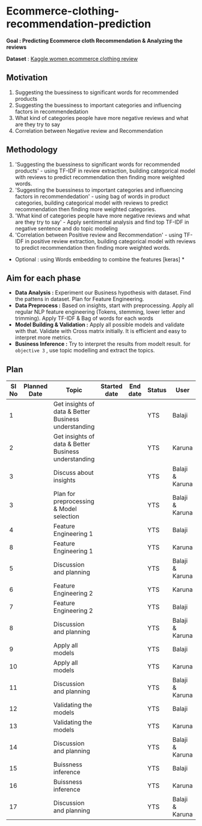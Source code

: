 # Ecommerce-clothing-recommendation-prediction

**Goal : Predicting Ecommerce cloth Recommendation & Analyzing the reviews**

**Dataset** : [Kaggle women ecommerce clothing review](https://www.kaggle.com/nicapotato/womens-ecommerce-clothing-reviews)
## Motivation

1. Suggesting the buessiness to significant words for recommended products
2. Suggesting the buessiness to important categories and influencing factors in recommendedation
3. What kind of categories people have more negative reviews and what are they try to say
4. Correlation between Negative review and Recommendation

## Methodology 

1. 'Suggesting the buessiness to significant words for recommended products' - using TF-IDF in review extraction, building categorical model with reviews to predict recommendation then finding more weighted words. 
2. 'Suggesting the buessiness to important categories and influencing factors in recommendedation' - using bag of words in product categories, building categorical model with reviews to predict recommendation then finding more weighted categories.
3. 'What kind of categories people have more negative reviews and what are they try to say' - Apply sentimental analysis and find top TF-IDF in negative sentence and do topic modeling
4. 'Correlation between Positive review and Recommendation' - using TF-IDF in positive review extraction, building categorical model with reviews to predict recommendation then finding more weighted words. 

* Optional : using Words embedding to combine the features [keras] *

## Aim for each phase 

- **Data Analysis :** Experiment our Business hypothesis with dataset. Find the pattens in dataset. Plan for Feature Engineering.
- **Data Preprocess :** Based on insights, start with preprocessing. Apply all regular NLP feature engineering (Tokens, stemming, lower letter and trimming). Apply TF-IDF & Bag of words for each words
- **Model Building & Validation :** Apply all possible models and validate with that. Validate with Cross matrix initially. It is efficient and easy to interpret more metrics.
- **Business Inference :** Try to interpret the results from modelt result. for `objective 3` , use topic modelling and extract the topics.

## Plan

|SI No|Planned Date|Topic|Started date|End date|Status|User|
|---|---|---|---|---|---|---|
|1||Get insights of data & Better Business understanding|||YTS|Balaji|
|2||Get insights of data & Better Business understanding|||YTS|Karuna|
|3||Discuss about insights|||YTS|Balaji & Karuna
|3||Plan for preprocessing & Model selection|||YTS|Balaji & Karuna|
|4||Feature Engineering 1|||YTS|Balaji|
|8||Feature Engineering 1|||YTS|Karuna|
|5||Discussion and planning |||YTS|Balaji & Karuna|
|6||Feature Engineering 2|||YTS|Karuna|
|7||Feature Engineering 2|||YTS|Balaji|
|8||Discussion and planning |||YTS|Balaji & Karuna|
|9||Apply all models|||YTS|Balaji|
|10||Apply all models|||YTS|Karuna|
|11||Discussion and planning |||YTS|Balaji & Karuna|
|12||Validating the models|||YTS|Balaji|
|13||Validating the models|||YTS|Karuna|
|14||Discussion and planning |||YTS|Balaji & Karuna|
|15||Buissness  inference|||YTS|Balaji|
|16||Buissness  inference|||YTS|Karuna|
|17||Discussion and planning |||YTS|Balaji & Karuna|
